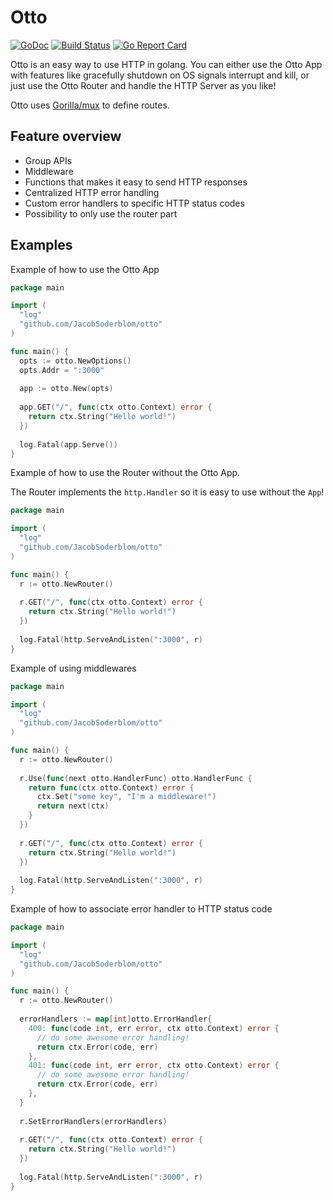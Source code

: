 # Otto
[![GoDoc](https://godoc.org/github.com/JacobSoderblom/otto?status.svg)](http://godoc.org/github.com/JacobSoderblom/otto)
[![Build Status](https://travis-ci.org/JacobSoderblom/otto.svg?branch=master)](https://travis-ci.org/JacobSoderblom/otto)
[![Go Report Card](https://goreportcard.com/badge/github.com/JacobSoderblom/otto)](https://goreportcard.com/report/github.com/JacobSoderblom/otto)

Otto is an easy way to use HTTP in golang. You can either use the Otto App with features like gracefully shutdown on OS signals interrupt and kill, or just use the Otto Router and handle the HTTP Server as you like!

Otto uses [Gorilla/mux](https://github.com/gorilla/mux) to define routes.

## Feature overview

- Group APIs
- Middleware
- Functions that makes it easy to send HTTP responses
- Centralized HTTP error handling
- Custom error handlers to specific HTTP status codes
- Possibility to only use the router part

## Examples

Example of how to use the Otto App

```Go
package main

import (
  "log"
  "github.com/JacobSoderblom/otto"
)

func main() {
  opts := otto.NewOptions()
  opts.Addr = ":3000"
  
  app := otto.New(opts)
  
  app.GET("/", func(ctx otto.Context) error {
    return ctx.String("Hello world!")
  })
  
  log.Fatal(app.Serve())
}
```

Example of how to use the Router without the Otto App.

The Router implements the `http.Handler` so it is easy to use without the `App`!


```Go
package main

import (
  "log"
  "github.com/JacobSoderblom/otto"
)

func main() {
  r := otto.NewRouter()
  
  r.GET("/", func(ctx otto.Context) error {
    return ctx.String("Hello world!")
  })
  
  log.Fatal(http.ServeAndListen(":3000", r)
}
```

Example of using middlewares


```Go
package main

import (
  "log"
  "github.com/JacobSoderblom/otto"
)

func main() {
  r := otto.NewRouter()
  
  r.Use(func(next otto.HandlerFunc) otto.HandlerFunc {
    return func(ctx otto.Context) error {
      ctx.Set("some key", "I'm a middleware!")
      return next(ctx)
    }
  })
  
  r.GET("/", func(ctx otto.Context) error {
    return ctx.String("Hello world!")
  })
  
  log.Fatal(http.ServeAndListen(":3000", r)
}
```

Example of how to associate error handler to HTTP status code


```Go
package main

import (
  "log"
  "github.com/JacobSoderblom/otto"
)

func main() {
  r := otto.NewRouter()
  
  errorHandlers := map[int]otto.ErrorHandler{
    400: func(code int, err error, ctx otto.Context) error {
      // do some awesome error handling!
      return ctx.Error(code, err)
    },
    401: func(code int, err error, ctx otto.Context) error {
      // do some awesome error handling!
      return ctx.Error(code, err)
    },
  }
  
  r.SetErrorHandlers(errorHandlers)
  
  r.GET("/", func(ctx otto.Context) error {
    return ctx.String("Hello world!")
  })
  
  log.Fatal(http.ServeAndListen(":3000", r)
}
```
